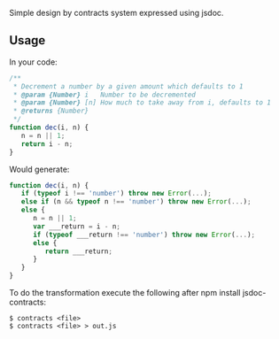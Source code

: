 
Simple design by contracts system expressed using jsdoc.

Usage
--------------

In your code:

```javascript
/**
 * Decrement a number by a given amount which defaults to 1
 * @param {Number} i   Number to be decremented
 * @param {Number} [n] How much to take away from i, defaults to 1
 * @returns {Number}
 */
function dec(i, n) {
   n = n || 1;
   return i - n;
}
```

Would generate:

```javascript
function dec(i, n) {
   if (typeof i !== 'number') throw new Error(...);
   else if (n && typeof n !== 'number') throw new Error(...);
   else {
      n = n || 1;
      var ___return = i - n;
      if (typeof ___return !== 'number') throw new Error(...);
      else {
         return ___return;
      }
   }
}
```

To do the transformation execute the following after npm install jsdoc-contracts:

```
$ contracts <file>
$ contracts <file> > out.js
```
